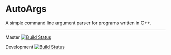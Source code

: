 AutoArgs 
========

A simple command line argument parser for programs written in C++.

--------

Master [![Build Status](https://travis-ci.org/ToniBig/AutoArgs.svg?branch=master)](https://travis-ci.org/ToniBig/AutoArgs)

Development [![Build Status](https://travis-ci.org/ToniBig/AutoArgs.svg?branch=development)](https://travis-ci.org/ToniBig/AutoArgs)

